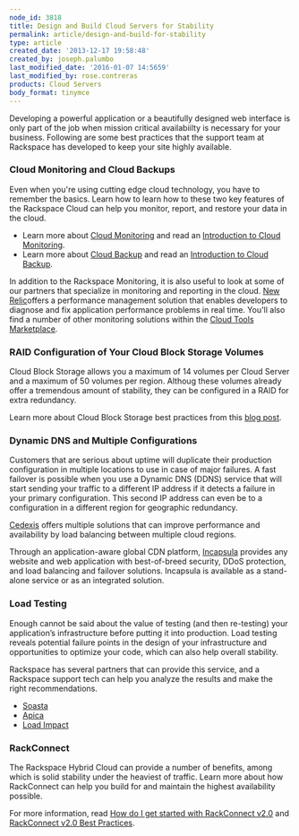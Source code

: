 ```yaml
---
node_id: 3818
title: Design and Build Cloud Servers for Stability
permalink: article/design-and-build-for-stability
type: article
created_date: '2013-12-17 19:58:48'
created_by: joseph.palumbo
last_modified_date: '2016-01-07 14:5659'
last_modified_by: rose.contreras
products: Cloud Servers
body_format: tinymce
---
```


Developing a powerful application or a beautifully designed web
interface is only part of the job when mission critical availabiilty is
necessary for your business. Following are some best practices that the
support team at Rackspace has developed to keep your site highly
available. 

### Cloud Monitoring and Cloud Backups

Even when you're using cutting edge cloud technology, you have to
remember the basics. Learn how to learn how to these two key features of
the Rackspace Cloud can help you monitor, report, and restore your data
in the cloud. 

-   Learn more about [Cloud
    Monitoring](http://www.rackspace.com/knowledge_center/article/available-checks-for-rackspace-monitoring)
    and read an [Introduction to Cloud
    Monitoring](https://community.rackspace.com/products/f/25/t/1892.aspx).
-   Learn more about [Cloud
    Backup](http://www.rackspace.com/knowledge_center/article/rackspace-cloud-backup-overview)
    and read an [Introduction to Cloud
    Backup](https://community.rackspace.com/products/f/25/t/1887.aspx).
     

In addition to the Rackspace Monitoring, it is also useful to look at
some of our partners that specialize in monitoring and reporting in the
cloud. [New
Relic](https://cloudtools.rackspace.com/apps/347#!overview)offers a
performance management solution that enables developers to diagnose and
fix application performance problems in real time. You'll also find a
number of other monitoring solutions within the [Cloud Tools
Marketplace](https://cloudtools.rackspace.com/home#!category/65).

### RAID Configuration of Your Cloud Block Storage Volumes 

Cloud Block Storage allows you a maximum of 14 volumes per Cloud Server
and a maximum of 50 volumes per region. Althoug these volumes already
offer a tremendous amount of stability, they can be configured in a RAID
for extra redundancy. 

Learn more about Cloud Block Storage best practices from this [blog
post](http://www.rackspace.com/blog/best-practices-for-cloud-block-storage/).  

 

### Dynamic DNS and Multiple Configurations

Customers that are serious about uptime will duplicate their production
configuration in multiple locations to use in case of major failures. A
fast failover is possible when you use a Dynamic DNS (DDNS) service that
will start sending your traffic to a different IP address if it detects
a failure in your primary configuration. This second IP address can even
be to a configuration in a different region for geographic redundancy. 

[Cedexis](https://cloudtools.rackspace.com/listing?q=cedexis#!/list/page/1/search=cedexis)
offers multiple solutions that can improve performance and availability
by load balancing between multiple cloud regions.  

Through an application-aware global CDN platform,
[Incapsula](https://cloudtools.rackspace.com/apps/201?restoreSearch=true#!overview)
provides any website and web application with best-of-breed security,
DDoS protection, and load balancing and failover solutions.  Incapsula
is available as a stand-alone service or as an integrated solution.

 

### Load Testing

Enough cannot be said about the value of testing (and then re-testing)
your application&rsquo;s infrastructure before putting it into production.
Load testing reveals potential failure points in the design of your
infrastructure and opportunities to optimize your code, which can also
help overall stability. 

Rackspace has several partners that can provide this service, and a
Rackspace support tech can help you analyze the results and make the
right recommendations. 

-   [Soasta](https://cloudtools.rackspace.com/apps/381?restoreSearch=true#!overview)  
-   [Apica](https://cloudtools.rackspace.com/apps/207?restoreSearch=true#!overview)  
-   [Load
    Impact](https://cloudtools.rackspace.com/apps/897?restoreSearch=true#!overview) 

 

### RackConnect

The Rackspace Hybrid Cloud can provide a number of benefits, among which
is solid stability under the heaviest of traffic. Learn more about how
RackConnect can help you build for and maintain the highest availability
possible. 

For more information, read [How do I get started with RackConnect
v2.0](http://www.rackspace.com/knowledge_center/article/how-do-i-get-started-with-rackconnect-v20) and
[RackConnect v2.0 Best
Practices](http://www.rackspace.com/knowledge_center/article/rackconnect-v20-best-practices). 

 

